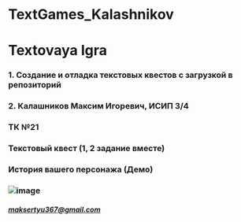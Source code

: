 # TextGames_Kalashnikov
# Textovaya Igra
### 1. Создание и отладка текстовых квестов с загрузкой в репозиторий
### 2. Калашников Максим Игоревич, ИСИП 3/4
### ТК №21
### Текстовый квест (1, 2 задание вместе)
### История вашего персонажа (Демо)
### ![image](https://user-images.githubusercontent.com/91247327/139049578-3f612b83-f12d-44f4-b3dd-a2c349152c85.png)
##### maksertyu367@gmail.com

